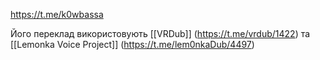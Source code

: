https://t.me/k0wbassa

Його переклад використовують [[VRDub]] (https://t.me/vrdub/1422) та [[Lemonka Voice Project]] (https://t.me/lem0nkaDub/4497)